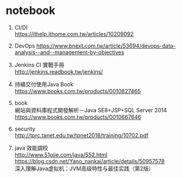 notebook
===
1. CI/DI  
https://ithelp.ithome.com.tw/articles/10209092  

2. DevOps
https://www.bnext.com.tw/article/53694/devops-data-analysis--and--management-by-objectives

2. Jenkins CI 實戰手冊  
http://jenkins.readbook.tw/jenkins/  

3. 持續交付使用Java Book  
https://www.books.com.tw/products/0010827465  

4. book  
網站與資料庫程式開發解析－Java SE8+JSP+SQL Server 2014   
https://www.books.com.tw/products/0010667646

5. security  
http://tprc.tanet.edu.tw/tpnet2018/training/10702.pdf

6. java 效能調校  
http://www.51gjie.com/java/552.html  
https://blog.csdn.net/Yano_nankai/article/details/50957578  
深入理解Java虚拟机：JVM高级特性与最佳实践（第2版）



